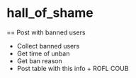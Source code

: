 # hall_of_shame

== Post with banned users

- Collect banned users
- Get time of unban
- Get ban reason
- Post table with this info + ROFL COUB
